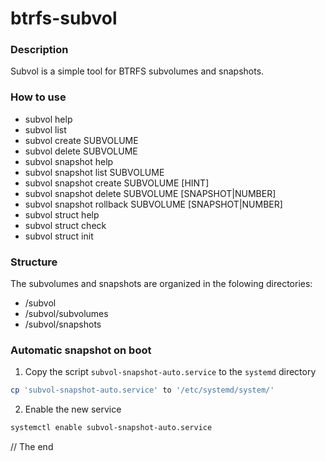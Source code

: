 # btrfs-subvol

### Description

Subvol is a simple tool for BTRFS subvolumes and snapshots.

### How to use

- subvol help
- subvol list
- subvol create SUBVOLUME
- subvol delete SUBVOLUME
- subvol snapshot help
- subvol snapshot list SUBVOLUME
- subvol snapshot create SUBVOLUME [HINT]
- subvol snapshot delete SUBVOLUME [SNAPSHOT|NUMBER]
- subvol snapshot rollback SUBVOLUME [SNAPSHOT|NUMBER]
- subvol struct help
- subvol struct check
- subvol struct init

### Structure

The subvolumes and snapshots are organized in the folowing directories:

- /subvol
- /subvol/subvolumes
- /subvol/snapshots

### Automatic snapshot on boot

1. Copy the script `subvol-snapshot-auto.service` to the `systemd` directory

```bash
cp 'subvol-snapshot-auto.service' to '/etc/systemd/system/'
```

2. Enable the new service

```bash
systemctl enable subvol-snapshot-auto.service
```

// The end
